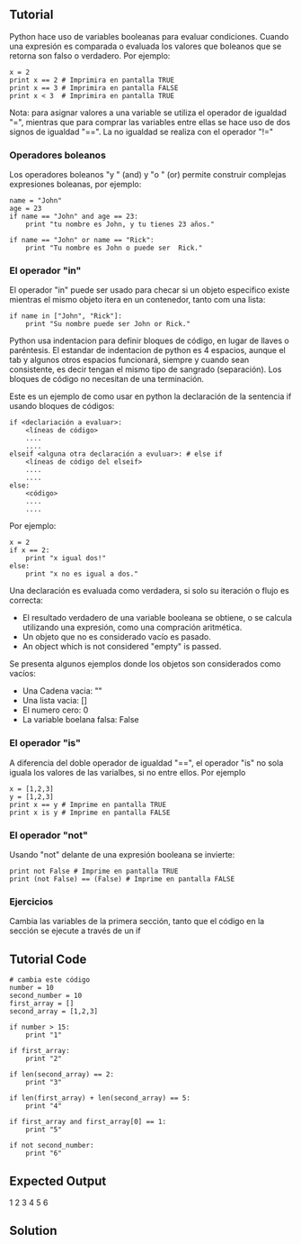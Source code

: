 Tutorial
--------

Python hace uso de variables booleanas para evaluar condiciones. 
Cuando una expresión es comparada o evaluada los valores que boleanos que se retorna son falso o verdadero. Por ejemplo:

    x = 2
    print x == 2 # Imprimira en pantalla TRUE
    print x == 3 # Imprimira en pantalla FALSE
    print x < 3  # Imprimira en pantalla TRUE

Nota: para asignar valores a una variable se utiliza el operador de igualdad "=", mientras que para comprar las variables entre ellas se hace uso de dos signos de igualdad "==". La no igualdad se realiza con el operador "!="

### Operadores boleanos
Los operadores boleanos "y " (and) y "o " (or) permite construir complejas expresiones boleanas, por ejemplo:

    name = "John"
    age = 23
    if name == "John" and age == 23:
        print "tu nombre es John, y tu tienes 23 años."

    if name == "John" or name == "Rick":
        print "Tu nombre es John o puede ser  Rick."

### El operador "in"

El operador "in" puede ser usado para checar si un objeto especifico existe mientras el mismo objeto itera en un contenedor, tanto com una lista:

    if name in ["John", "Rick"]:
        print "Su nombre puede ser John or Rick."

Python usa indentacion para definir bloques de código, en lugar de llaves o paréntesis. El estandar de indentacion de python es 4 espacios,  aunque el tab y algunos otros espacios funcionará, siempre y cuando sean consistente, es decir tengan el mismo tipo de sangrado (separación). Los bloques de código no necesitan de una terminación.

Este es un ejemplo de como usar en python la declaración de la sentencia if usando bloques de códigos:

    if <declariación a evaluar>:
        <líneas de código>
        ....
        ....
    elseif <alguna otra declaración a evuluar>: # else if
        <líneas de código del elseif>
        ....
        ....
    else:
        <código>
        ....
        ....

Por ejemplo:

    x = 2
    if x == 2:
        print "x igual dos!"
    else:
        print "x no es igual a dos."

Una declaración es evaluada como verdadera, si solo su iteración o flujo es correcta:
- El resultado verdadero de una variable booleana se obtiene, o se calcula utilizando una expresión, como una compración aritmética.
- Un objeto que no es considerado vacío es pasado.
- An object which is not considered "empty" is passed.

Se presenta algunos ejemplos donde los objetos son considerados como vacíos:

- Una Cadena vacia: ""
- Una lista vacia: []
- El numero cero: 0
- La variable boelana falsa: False

### El operador "is"

A diferencia del doble operador de igualdad "==", el operador "is" no sola iguala los valores de las varialbes, si no entre ellos. Por ejemplo

    x = [1,2,3]
    y = [1,2,3]
    print x == y # Imprime en pantalla TRUE
    print x is y # Imprime en pantalla FALSE

### El operador "not"

Usando "not" delante de una expresión booleana se invierte:

    print not False # Imprime en pantalla TRUE
    print (not False) == (False) # Imprime en pantalla FALSE

### Ejercicios

Cambia las variables de la primera sección, tanto que el código en la sección se ejecute a través de un if

Tutorial Code
-------------

    # cambia este código
    number = 10
    second_number = 10
    first_array = []
    second_array = [1,2,3]
    
    if number > 15:
        print "1"
    
    if first_array:
        print "2"
    
    if len(second_array) == 2:
        print "3"

    if len(first_array) + len(second_array) == 5:
        print "4"
    
    if first_array and first_array[0] == 1:
        print "5"

    if not second_number:
        print "6"

Expected Output
---------------

1
2
3
4
5
6

Solution
--------
